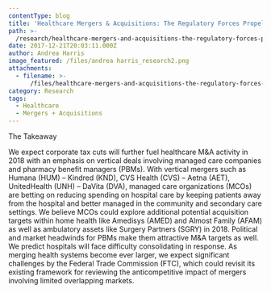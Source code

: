 ```yaml
---
contentType: blog
title: 'Healthcare Mergers & Acquisitions: The Regulatory Forces Propelling Healthcare'
path: >-
  /research/healthcare-mergers-and-acquisitions-the-regulatory-forces-propelling-healthcare/
date: 2017-12-21T20:03:11.000Z
author: Andrea Harris
image_featured: /files/andrea harris_research2.png
attachments:
  - filename: >-
      /files/healthcare-mergers-and-acquisitions-the-regulatory-forces-propelling-healthcare.pdf
category: Research
tags:
  - Healthcare
  - Mergers + Acquisitions
---
```

The Takeaway

We expect corporate tax cuts will further fuel healthcare M&A activity in 2018 with an emphasis on vertical deals involving managed care companies and pharmacy benefit managers (PBMs). With vertical mergers such as Humana (HUM) – Kindred (KND), CVS Health (CVS) – Aetna (AET), UnitedHealth (UNH) – DaVita (DVA), managed care organizations (MCOs) are betting on reducing spending on hospital care by keeping patients away from the hospital and better managed in the community and secondary care settings. We believe MCOs could explore additional potential acquisition targets within home health like Amedisys (AMED) and Almost Family (AFAM) as well as ambulatory assets like Surgery Partners (SGRY) in 2018. Political and market headwinds for PBMs make them attractive M&A targets as well. We predict hospitals will face difficulty consolidating in response. As merging health systems become ever larger, we expect significant challenges by the Federal Trade Commission (FTC), which could revisit its existing framework for reviewing the anticompetitive impact of mergers involving limited overlapping markets.
